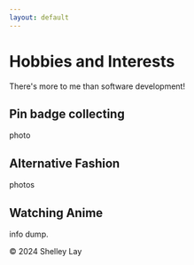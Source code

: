 ```yaml
---
layout: default
---
```


# Hobbies and Interests

There's more to me than software development!

## Pin badge collecting

photo

## Alternative Fashion

photos

## Watching Anime

info dump.

&copy; 2024 Shelley Lay